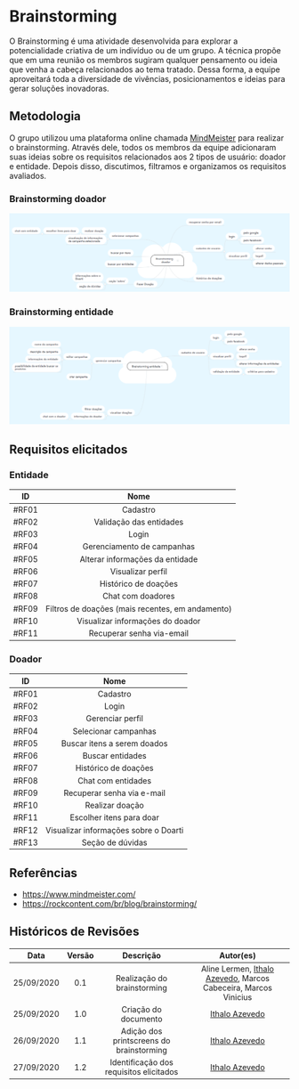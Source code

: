 # Brainstorming 

O Brainstorming é uma atividade desenvolvida para explorar a potencialidade criativa de um indivíduo ou de um grupo. A técnica propõe que em uma reunião os membros sugiram qualquer pensamento ou ideia que venha a cabeça relacionados ao tema tratado. Dessa forma, a equipe aproveitará toda a diversidade de vivências, posicionamentos e ideias para gerar soluções inovadoras.

## Metodologia

O grupo utilizou uma plataforma online chamada [MindMeister](https://www.mindmeister.com/) para realizar o brainstorming. Através dele, todos os membros da equipe adicionaram suas ideias sobre os requisitos relacionados aos 2 tipos de usuário: doador e entidade. Depois disso, discutimos, filtramos e organizamos os requisitos avaliados.

### Brainstorming doador
![doador](./../../assets/images/brainstorming/brainstormingDoador.png)


### Brainstorming entidade
![entidade](./../../assets/images/brainstorming/brainstormingEntidade.png)

## Requisitos elicitados
### Entidade
|  ID   |                       Nome                       |
| :---: | :----------------------------------------------: |
| #RF01 |                     Cadastro                     |
| #RF02 |             Validação das entidades              |
| #RF03 |                      Login                       |
| #RF04 |            Gerenciamento de campanhas            |
| #RF05 |         Alterar informações da entidade          |
| #RF06 |                Visualizar perfil                 |
| #RF07 |               Histórico de doações               |
| #RF08 |                Chat com doadores                 |
| #RF09 | Filtros de doações (mais recentes, em andamento) |
| #RF10 |         Visualizar informações do doador         |
| #RF11 |            Recuperar senha via-email             |

### Doador
|  ID   |                 Nome                  |
| :---: | :-----------------------------------: |
| #RF01 |               Cadastro                |
| #RF02 |                 Login                 |
| #RF03 |           Gerenciar perfil            |
| #RF04 |         Selecionar campanhas          |
| #RF05 |      Buscar itens a serem doados      |
| #RF06 |           Buscar entidades            |
| #RF07 |         Histórico de doações          |
| #RF08 |          Chat com entidades           |
| #RF09 |      Recuperar senha via e-mail       |
| #RF10 |            Realizar doação            |
| #RF11 |       Escolher itens para doar        |
| #RF12 | Visualizar informações sobre o Doarti |
| #RF13 |           Seção de dúvidas            |

## Referências
- https://www.mindmeister.com/
- https://rockcontent.com/br/blog/brainstorming/

## Históricos de Revisões

|    Data    | Versão |                Descrição                 |                            Autor(es)                            |
| :--------: | :----: | :--------------------------------------: | :-------------------------------------------------------------: |
| 25/09/2020 |  0.1   |       Realização do brainstorming        | Aline Lermen, [Ithalo Azevedo](https://github.com/ithaloazevedo), Marcos Cabeceira, Marcos Vinicius |
| 25/09/2020 |  1.0   |           Criação do documento           |                         [Ithalo Azevedo](https://github.com/ithaloazevedo)                          |
| 26/09/2020 |  1.1   | Adição dos printscreens do brainstorming |                         [Ithalo Azevedo](https://github.com/ithaloazevedo)                          |
| 27/09/2020 |  1.2   | Identificação dos requisitos elicitados  |                         [Ithalo Azevedo](https://github.com/ithaloazevedo)                          |